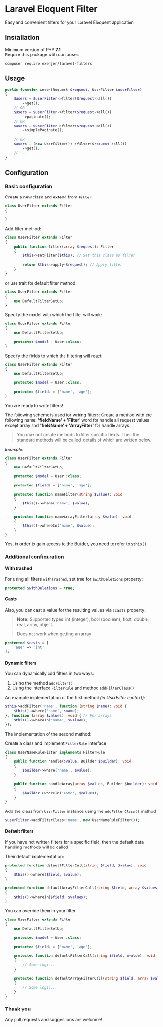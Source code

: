# Laravel Eloquent Filter
Easy and convenient filters for your Laravel Eloquent application
## Installation
Minimum version of PHP **7.1**\
Require this package with composer.

```
composer require exenjer/laravel-filters
```
## Usage
```php
public function index(Request $request, UserFilter $userFilter)
{
    $users = $userFilter->filter($request->all())
        ->get();
    // OR
    $users = $userFilter->filter($request->all())
        ->paginate();
    // OR
    $users = $userFilter->filter($request->all())
        ->simplePaginate();
        
    // OR
    $users = (new UserFilter())->filter($request->all())
        ->get();
    // ...
}
```

## Configuration
### Basic configuration
Create a new class and extend from `Filter`
```php
class UserFilter extends Filter
{

}
```

Add filter method:
```php
class UserFilter extends Filter
{
    public function filter(array $request): Filter
    {
        $this->setFilter($this); // Set this class as filter
    
        return $this->apply($request); // Apply filter
    }
}
```
or use trait for default filter method:
```php
class UserFilter extends Filter
{
    use DefaultFilterSetUp;
}
```
Specify the model with which the filter will work:
```php
class UserFilter extends Filter
{
    use DefaultFilterSetUp;
    
    protected $model = User::class;
}
```
Specify the fields to which the filtering will react:
```php
class UserFilter extends Filter
{
    use DefaultFilterSetUp;
    
    protected $model = User::class;
    
    protected $fields = ['name', 'age'];
}
```
You are ready to write filters!

The following scheme is used for writing filters: Create a method with the following name: **'fieldName' + 'Filter'** word for handle all request 
values except array and **'fieldName' + 'ArrayFilter'** for handle arrays.
>You may not create methods to filter specific fields. Then the standard methods will be called, details of which are written below.

*Example*:
```php
class UserFilter extends Filter
{
    use DefaultFilterSetUp;
    
    protected $model = User::class;
    
    protected $fields = ['name', 'age'];
    
    protected function nameFilter(string $value): void
    {
        $this()->where('name', $value);
    }

    protected function nameArrayFilter(array $value): void
    {
        $this()->whereIn('name', $value);
    }
}
```
Yes, in order to gain access to the Builder, you need to refer to `$this()`
### Additional configuration
#### With trashed
For using all filters `withTrashed`, set true for `$withDeletions` property:
```php
protected $withDeletions = true;
```
#### Casts
Also, you can cast a value for the resulting values via `$casts` property:

> **Note:** Supported types: int (integer), bool (boolean), float, double, real, array, object.

> Does not work when getting an array
```php
protected $casts = [
    'age' => 'int'
];
```
#### Dynamic filters
You can dynamically add filters in two ways:
1. Using the method `addFilter()`
2. Using the interface `FilterRule` and method `addFilterClass()`

An example implementation of the first method *(in UserFilter context)*:
```php
$this->addFilter('name', function (string $name): void {
    $this()->where('name', $name);
}, function (array $values): void { // For arrays
    $this()->whereIn('name', $values);
});
```
The implementation of the second method:

Create a class and implement `FilterRule` interface
```php
class UserNameRuleFilter implements FilterRule
{
    public function handle($value, Builder $builder): void
    {
        $builder->where('name', $value);
    }
 
    public function handleArray(array $values, Builder $builder): void
    {
        $builder->whereIn('name', $values);
    }
}
```
Add the class from `UserFilter` instance using the `addFilterClass()` method
```php
$userFilter->addFilterClass('name', new UserNameRuleFilter());
```
#### Default filters
If you have not written filters for a specific field, then the default data handling methods will be called

Their default implementation:
```php
protected function defaultFilterCall(string $field, $value): void
{
    $this()->where($field, $value);
}

protected function defaultArrayFilterCall(string $field, array $values): void
{
    $this()->whereIn($field, $values);
}
```
You can override them in your filter
```php
class UserFilter extends Filter
{
    use DefaultFilterSetUp;
    
    protected $model = User::class;
    
    protected $fields = ['name', 'age'];
    
    protected function defaultFilterCall(string $field, $value): void
    {
        // Some logic...
    }
    
    protected function defaultArrayFilterCall(string $field, array $values): void
    {
        // Some logic...
    }
}
```

### Thank you
Any pull requests and suggestions are welcome!